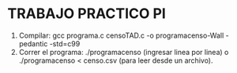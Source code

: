 # TRABAJO PRACTICO PI

1) Compilar:
        gcc programa.c censoTAD.c -o programacenso-Wall -pedantic -std=c99
2) Correr el programa:
        ./programacenso (ingresar linea por linea) o ./programacenso < censo.csv (para leer desde un archivo).
    

